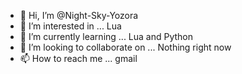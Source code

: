 - 👋 Hi, I’m @Night-Sky-Yozora
- 👀 I’m interested in ... Lua
- 🌱 I’m currently learning ... Lua and Python
- 💞️ I’m looking to collaborate on ... Nothing right now
- 📫 How to reach me ... gmail 

<!---
Night-Sky-Yozora/Night-Sky-Yozora is a ✨ special ✨ repository because its `README.md` (this file) appears on your GitHub profile.
You can click the Preview link to take a look at your changes.
--->
